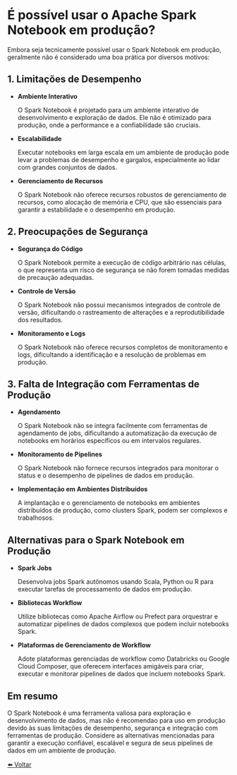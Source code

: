 # É possível usar o Apache Spark Notebook em produção?

Embora seja tecnicamente possível usar o Spark Notebook em produção, geralmente não é considerado uma boa prática por diversos motivos:

## **1. Limitações de Desempenho**

* **Ambiente Interativo** 
    
    O Spark Notebook é projetado para um ambiente interativo de desenvolvimento e exploração de dados. Ele não é otimizado para produção, onde a performance e a confiabilidade são cruciais.

* **Escalabilidade** 
    
    Executar notebooks em larga escala em um ambiente de produção pode levar a problemas de desempenho e gargalos, especialmente ao lidar com grandes conjuntos de dados.

* **Gerenciamento de Recursos** 
    
    O Spark Notebook não oferece recursos robustos de gerenciamento de recursos, como alocação de memória e CPU, que são essenciais para garantir a estabilidade e o desempenho em produção.


## **2. Preocupações de Segurança**

* **Segurança do Código** 
    
    O Spark Notebook permite a execução de código arbitrário nas células, o que representa um risco de segurança se não forem tomadas medidas de precaução adequadas.

* **Controle de Versão** 
    
    O Spark Notebook não possui mecanismos integrados de controle de versão, dificultando o rastreamento de alterações e a reprodutibilidade dos resultados.

* **Monitoramento e Logs** 
    
    O Spark Notebook não oferece recursos completos de monitoramento e logs, dificultando a identificação e a resolução de problemas em produção.


## **3. Falta de Integração com Ferramentas de Produção**

* **Agendamento** 
    
    O Spark Notebook não se integra facilmente com ferramentas de agendamento de jobs, dificultando a automatização da execução de notebooks em horários específicos ou em intervalos regulares.

* **Monitoramento de Pipelines** 
    
    O Spark Notebook não fornece recursos integrados para monitorar o status e o desempenho de pipelines de dados em produção.

* **Implementação em Ambientes Distribuídos** 
    
    A implantação e o gerenciamento de notebooks em ambientes distribuídos de produção, como clusters Spark, podem ser complexos e trabalhosos.


## **Alternativas para o Spark Notebook em Produção**

* **Spark Jobs** 
    
    Desenvolva jobs Spark autônomos usando Scala, Python ou R para executar tarefas de processamento de dados em produção.
* **Bibliotecas Workflow** 
    
    Utilize bibliotecas como Apache Airflow ou Prefect para orquestrar e automatizar pipelines de dados complexos que podem incluir notebooks Spark.

* **Plataformas de Gerenciamento de Workflow** 
    
    Adote plataformas gerenciadas de workflow como Databricks ou Google Cloud Composer, que oferecem interfaces amigáveis para criar, executar e monitorar pipelines de dados que incluem notebooks Spark.


## Em resumo 
    
O Spark Notebook é uma ferramenta valiosa para exploração e desenvolvimento de dados, mas não é recomendao para uso em produção devido às suas limitações de desempenho, segurança e integração com ferramentas de produção. Considere as alternativas mencionadas para garantir a execução confiável, escalável e segura de seus pipelines de dados em um ambiente de produção.


[⬅️ Voltar](../apache_spark.md)